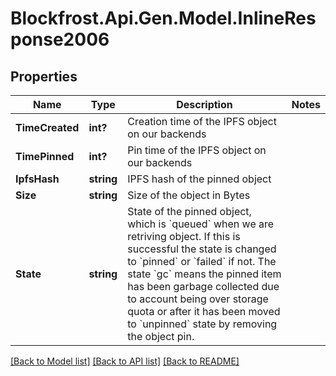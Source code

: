 # Blockfrost.Api.Gen.Model.InlineResponse2006
## Properties

Name | Type | Description | Notes
------------ | ------------- | ------------- | -------------
**TimeCreated** | **int?** | Creation time of the IPFS object on our backends | 
**TimePinned** | **int?** | Pin time of the IPFS object on our backends | 
**IpfsHash** | **string** | IPFS hash of the pinned object | 
**Size** | **string** | Size of the object in Bytes | 
**State** | **string** | State of the pinned object, which is &#x60;queued&#x60; when we are retriving object. If this is successful the state is changed to &#x60;pinned&#x60; or &#x60;failed&#x60; if not. The state &#x60;gc&#x60; means the pinned item has been garbage collected due to account being over storage quota or after it has been moved to &#x60;unpinned&#x60; state by removing the object pin.  | 

[[Back to Model list]](../README.md#documentation-for-models) [[Back to API list]](../README.md#documentation-for-api-endpoints) [[Back to README]](../README.md)

